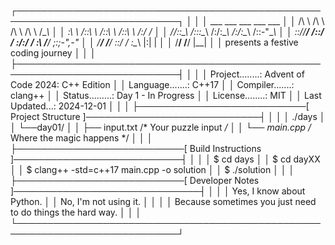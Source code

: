┌────────────────────────────────────────────────────────────────────────────┐
│                                                                            │
│                  ___       ___       ___       ___       ___               │
│                 /\  \     /\  \     /\  \     /\  \     /\__\              │
│                _\:\  \   /::\  \   /::\  \   /::\  \   /:/ _/_             │
│               /\/::\__\ /::\:\__\ /:/\:\__\ /:/\:\__\ /::-"\__\            │
│               \::/\/__/ \/\::/  / \:\/:/  / \:\ \/__/ \;:;-",-"            │
│                \/__/       \/__/   \::/  /   \:\__\    |:|  |              │
│                                     \/__/     \/__/     \|__|              │
│                    presents a festive coding journey                       │
│                                                                            │
├────────────────────────────────────────────────────────────────────────────┤
│                                                                            │
│  Project........: Advent of Code 2024: C++ Edition                         │
│  Language.......: C++17                                                    │
│  Compiler.......: clang++                                                  │
│  Status.........: Day 1 - In Progress                                      │
│  License........: MIT                                                      │
│  Last Updated...: 2024-12-01                                               │
│                                                                            │
├───────────────────────────[ Project Structure ]────────────────────────────┤
│                                                                            │
│  ./days                                                                    │
│  └──day01/                                                                 │
│     ├── input.txt    /* Your puzzle input */                               │
│     └── main.cpp     /* Where the magic happens */                         │
│                                                                            │
├───────────────────────────[ Build Instructions ]───────────────────────────┤
│                                                                            │
│  $ cd days                                                                 │
│  $ cd dayXX                                                                │
│  $ clang++ -std=c++17 main.cpp -o solution                                 │
│  $ ./solution                                                              │
│                                                                            │
├───────────────────────────[ Developer Notes ]──────────────────────────────┤
│                                                                            │
│  Yes, I know about Python.                                                 │
│  No, I'm not using it.                                                     │
│                                                                            │
│  Because sometimes you just need to do things the hard way.                │
│                                                                            │
└────────────────────────────────────────────────────────────────────────────┘